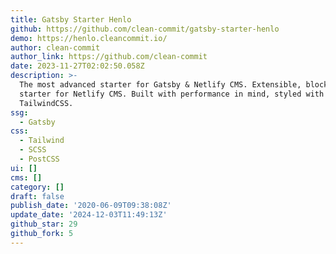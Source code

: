 ```yaml
---
title: Gatsby Starter Henlo
github: https://github.com/clean-commit/gatsby-starter-henlo
demo: https://henlo.cleancommit.io/
author: clean-commit
author_link: https://github.com/clean-commit
date: 2023-11-27T02:02:50.058Z
description: >-
  The most advanced starter for Gatsby & Netlify CMS. Extensible, block based
  starter for Netlify CMS. Built with performance in mind, styled with
  TailwindCSS.
ssg:
  - Gatsby
css:
  - Tailwind
  - SCSS
  - PostCSS
ui: []
cms: []
category: []
draft: false
publish_date: '2020-06-09T09:38:08Z'
update_date: '2024-12-03T11:49:13Z'
github_star: 29
github_fork: 5
---
```

